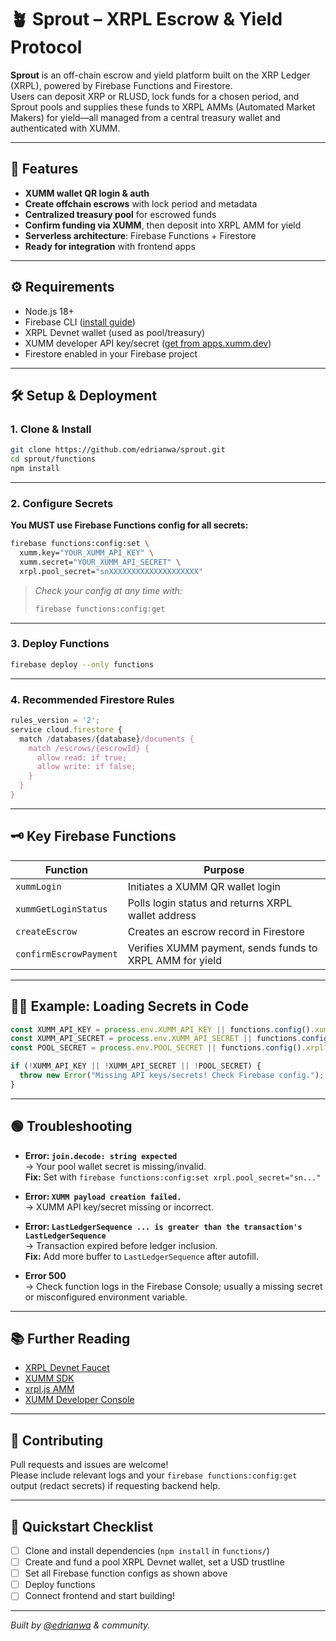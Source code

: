 # 🪴 Sprout – XRPL Escrow & Yield Protocol

**Sprout** is an off-chain escrow and yield platform built on the XRP Ledger (XRPL), powered by Firebase Functions and Firestore.  
Users can deposit XRP or RLUSD, lock funds for a chosen period, and Sprout pools and supplies these funds to XRPL AMMs (Automated Market Makers) for yield—all managed from a central treasury wallet and authenticated with XUMM.

---

## 🚀 Features

- **XUMM wallet QR login & auth**
- **Create offchain escrows** with lock period and metadata
- **Centralized treasury pool** for escrowed funds
- **Confirm funding via XUMM**, then deposit into XRPL AMM for yield
- **Serverless architecture**: Firebase Functions + Firestore
- **Ready for integration** with frontend apps

---

## ⚙️ Requirements

- Node.js 18+
- Firebase CLI ([install guide](https://firebase.google.com/docs/cli))
- XRPL Devnet wallet (used as pool/treasury)
- XUMM developer API key/secret ([get from apps.xumm.dev](https://apps.xumm.dev/))
- Firestore enabled in your Firebase project

---

## 🛠️ Setup & Deployment

### 1. **Clone & Install**

```bash
git clone https://github.com/edrianwa/sprout.git
cd sprout/functions
npm install
```

---

### 2. **Configure Secrets**

**You MUST use Firebase Functions config for all secrets:**

```bash
firebase functions:config:set \
  xumm.key="YOUR_XUMM_API_KEY" \
  xumm.secret="YOUR_XUMM_API_SECRET" \
  xrpl.pool_secret="snXXXXXXXXXXXXXXXXXXXX"
```

> *Check your config at any time with:*
> ```bash
> firebase functions:config:get
> ```

---

### 3. **Deploy Functions**

```bash
firebase deploy --only functions
```

---

### 4. **Recommended Firestore Rules**

```js
rules_version = '2';
service cloud.firestore {
  match /databases/{database}/documents {
    match /escrows/{escrowId} {
      allow read: if true;
      allow write: if false;
    }
  }
}
```

---

## 🗝️ Key Firebase Functions

| Function                | Purpose                                                     |
|-------------------------|-------------------------------------------------------------|
| `xummLogin`             | Initiates a XUMM QR wallet login                            |
| `xummGetLoginStatus`    | Polls login status and returns XRPL wallet address          |
| `createEscrow`          | Creates an escrow record in Firestore                       |
| `confirmEscrowPayment`  | Verifies XUMM payment, sends funds to XRPL AMM for yield    |

---

## 🧑‍💻 Example: Loading Secrets in Code

```js
const XUMM_API_KEY = process.env.XUMM_API_KEY || functions.config().xumm?.key;
const XUMM_API_SECRET = process.env.XUMM_API_SECRET || functions.config().xumm?.secret;
const POOL_SECRET = process.env.POOL_SECRET || functions.config().xrpl?.pool_secret;

if (!XUMM_API_KEY || !XUMM_API_SECRET || !POOL_SECRET) {
  throw new Error("Missing API keys/secrets! Check Firebase config.");
}
```

---

## 🟢 Troubleshooting

- **Error: `join.decode: string expected`**  
  → Your pool wallet secret is missing/invalid.  
  **Fix:** Set with `firebase functions:config:set xrpl.pool_secret="sn..."`

- **Error: `XUMM payload creation failed.`**  
  → XUMM API key/secret missing or incorrect.

- **Error: `LastLedgerSequence ... is greater than the transaction's LastLedgerSequence`**  
  → Transaction expired before ledger inclusion.  
  **Fix:** Add more buffer to `LastLedgerSequence` after autofill.

- **Error 500**  
  → Check function logs in the Firebase Console; usually a missing secret or misconfigured environment variable.

---

## 📚 Further Reading

- [XRPL Devnet Faucet](https://xrpl.org/xrp-testnet-faucet.html?network=devnet)
- [XUMM SDK](https://github.com/XRPL-Labs/XUMM-SDK)
- [xrpl.js AMM](https://xrpl.org/amm.html)
- [XUMM Developer Console](https://apps.xumm.dev/)

---

## 🤝 Contributing

Pull requests and issues are welcome!  
Please include relevant logs and your `firebase functions:config:get` output (redact secrets) if requesting backend help.

---

## 📝 Quickstart Checklist

- [ ] Clone and install dependencies (`npm install` in `functions/`)
- [ ] Create and fund a pool XRPL Devnet wallet, set a USD trustline
- [ ] Set all Firebase function configs as shown above
- [ ] Deploy functions
- [ ] Connect frontend and start building!

---

*Built by [@edrianwa](https://github.com/edrianwa) & community.*
